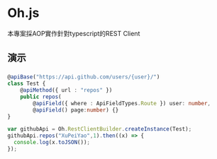 Oh.js
=====

本專案採AOP實作針對typescript的REST Client

## 演示
### 
```typescript
@apiBase("https://api.github.com/users/{user}/")
class Test {
    @apiMethod({ url : "repos" })
    public repos(
        @apiField({ where : ApiFieldTypes.Route }) user: number,
        @apiField() page:number) {}
}

var githubApi = Oh.RestClientBuilder.createInstance(Test);
githubApi.repos("XuPeiYao",1).then((x) => {
  console.log(x.toJSON());
});
```
